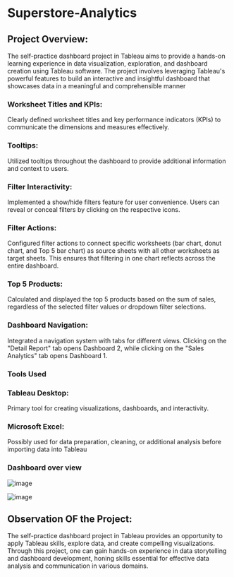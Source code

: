 # Superstore-Analytics


## Project Overview:
The self-practice dashboard project in Tableau aims to provide a hands-on learning experience in data visualization, exploration, and dashboard creation using Tableau software. The project involves leveraging Tableau's powerful features to build an interactive and insightful dashboard that showcases data in a meaningful and comprehensible manner

### Worksheet Titles and KPIs:

Clearly defined worksheet titles and key performance indicators (KPIs) to communicate the dimensions and measures effectively.

### Tooltips:
Utilized tooltips throughout the dashboard to provide additional information and context to users.

### Filter Interactivity:
Implemented a show/hide filters feature for user convenience. Users can reveal or conceal filters by clicking on the respective icons.

### Filter Actions:
Configured filter actions to connect specific worksheets (bar chart, donut chart, and Top 5 bar chart) as source sheets with all other worksheets as target sheets. This ensures that filtering in one chart
reflects across the entire dashboard.

### Top 5 Products:
Calculated and displayed the top 5 products based on the sum of sales, regardless of the selected filter values or dropdown filter selections.

### Dashboard Navigation:
Integrated a navigation system with tabs for different views. Clicking on the "Detail Report" tab opens Dashboard 2, while clicking on the "Sales Analytics" tab opens Dashboard 1.
### Tools Used

### Tableau Desktop:
 Primary tool for creating visualizations, dashboards, and interactivity.

### Microsoft Excel:
Possibly used for data preparation, cleaning, or additional analysis before importing data into Tableau

### Dashboard over view
![image](https://github.com/Suthish-A/Superstore-Analytics/assets/133667688/c90352ab-9fa5-4c3d-b118-19d4fc6781cf)



![image](https://github.com/Suthish-A/Superstore-Analytics/assets/133667688/62844913-c7cc-415a-8bd1-de4032027d19)



## Observation OF the Project:
The self-practice dashboard project in Tableau provides an opportunity to apply Tableau skills, explore data, and create compelling visualizations. Through this project, one can gain hands-on experience in data storytelling and dashboard development, honing skills essential for effective data analysis and communication in various domains.
